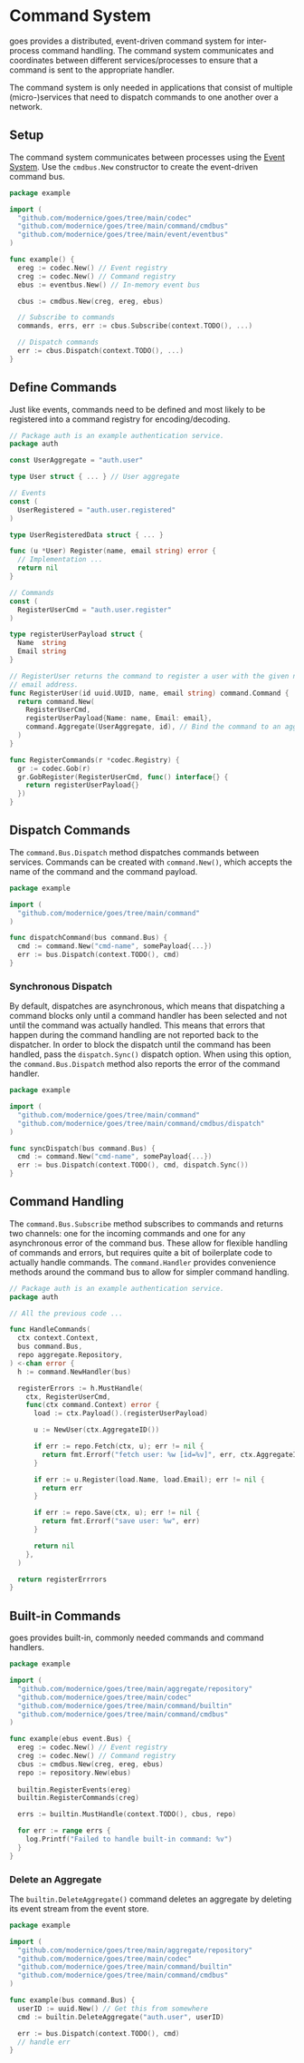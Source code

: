 # Command System

goes provides a distributed, event-driven command system for inter-process
command handling. The command system communicates and coordinates between
different services/processes to ensure that a command is sent to the appropriate
handler.

The command system is only needed in applications that consist of multiple
(micro-)services that need to dispatch commands to one another over a network.


## Setup

The command system communicates between processes using the [Event System](
http://github.com/modernice/goes/tree/main/event). Use the `cmdbus.New` constructor to
create the event-driven command bus.

```go
package example

import (
  "github.com/modernice/goes/tree/main/codec"
  "github.com/modernice/goes/tree/main/command/cmdbus"
  "github.com/modernice/goes/tree/main/event/eventbus"
)

func example() {
  ereg := codec.New() // Event registry
  creg := codec.New() // Command registry
  ebus := eventbus.New() // In-memory event bus

  cbus := cmdbus.New(creg, ereg, ebus)

  // Subscribe to commands
  commands, errs, err := cbus.Subscribe(context.TODO(), ...)

  // Dispatch commands
  err := cbus.Dispatch(context.TODO(), ...)
}
```

## Define Commands

Just like events, commands need to be defined and most likely to be registered
into a command registry for encoding/decoding.

```go
// Package auth is an example authentication service.
package auth

const UserAggregate = "auth.user"

type User struct { ... } // User aggregate

// Events
const (
  UserRegistered = "auth.user.registered"
)

type UserRegisteredData struct { ... }

func (u *User) Register(name, email string) error {
  // Implementation ...
  return nil
}

// Commands
const (
  RegisterUserCmd = "auth.user.register"
)

type registerUserPayload struct {
  Name  string
  Email string
}

// RegisterUser returns the command to register a user with the given name and
// email address.
func RegisterUser(id uuid.UUID, name, email string) command.Command {
  return command.New(
    RegisterUserCmd,
    registerUserPayload{Name: name, Email: email},
    command.Aggregate(UserAggregate, id), // Bind the command to an aggregate
  )
}

func RegisterCommands(r *codec.Registry) {
  gr := codec.Gob(r)
  gr.GobRegister(RegisterUserCmd, func() interface{} {
    return registerUserPayload{}
  })
}
```

## Dispatch Commands

The `command.Bus.Dispatch` method dispatches commands between services. Commands
can be created with `command.New()`, which accepts the name of the command and
the command payload.

```go
package example

import (
  "github.com/modernice/goes/tree/main/command"
)

func dispatchCommand(bus command.Bus) {
  cmd := command.New("cmd-name", somePayload{...})
  err := bus.Dispatch(context.TODO(), cmd)
}
```

### Synchronous Dispatch

By default, dispatches are asynchronous, which means that dispatching a command
blocks only until a command handler has been selected and not until the command
was actually handled. This means that errors that happen during the command
handling are not reported back to the dispatcher. In order to block the dispatch
until the command has been handled, pass the `dispatch.Sync()` dispatch option.
When using this option, the `command.Bus.Dispatch` method also reports the error
of the command handler.

```go
package example

import (
  "github.com/modernice/goes/tree/main/command"
  "github.com/modernice/goes/tree/main/command/cmdbus/dispatch"
)

func syncDispatch(bus command.Bus) {
  cmd := command.New("cmd-name", somePayload{...})
  err := bus.Dispatch(context.TODO(), cmd, dispatch.Sync())
}
```

## Command Handling

The `command.Bus.Subscribe` method subscribes to commands and returns two
channels: one for the incoming commands and one for any asynchronous error of
the command bus. These allow for flexible handling of commands and errors, but
requires quite a bit of boilerplate code to actually handle commands. The
`command.Handler` provides convenience methods around the command bus to allow
for simpler command handling.

```go
// Package auth is an example authentication service.
package auth

// All the previous code ...

func HandleCommands(
  ctx context.Context,
  bus command.Bus,
  repo aggregate.Repository,
) <-chan error {
  h := command.NewHandler(bus)

  registerErrors := h.MustHandle(
    ctx, RegisterUserCmd,
    func(ctx command.Context) error {
      load := ctx.Payload().(registerUserPayload)

      u := NewUser(ctx.AggregateID())

      if err := repo.Fetch(ctx, u); err != nil {
        return fmt.Errorf("fetch user: %w [id=%v]", err, ctx.AggregateID())
      }

      if err := u.Register(load.Name, load.Email); err != nil {
        return err
      }

      if err := repo.Save(ctx, u); err != nil {
        return fmt.Errorf("save user: %w", err)
      }

      return nil
    },
  )

  return registerErrrors
}
```

## Built-in Commands

goes provides built-in, commonly needed commands and command handlers.

```go
package example

import (
  "github.com/modernice/goes/tree/main/aggregate/repository"
  "github.com/modernice/goes/tree/main/codec"
  "github.com/modernice/goes/tree/main/command/builtin"
  "github.com/modernice/goes/tree/main/command/cmdbus"
)

func example(ebus event.Bus) {
  ereg := codec.New() // Event registry
  creg := codec.New() // Command registry
  cbus := cmdbus.New(creg, ereg, ebus)
  repo := repository.New(ebus)
  
  builtin.RegisterEvents(ereg)
  builtin.RegisterCommands(creg)

  errs := builtin.MustHandle(context.TODO(), cbus, repo)

  for err := range errs {
    log.Printf("Failed to handle built-in command: %v")
  }
}
```

### Delete an Aggregate

The `builtin.DeleteAggregate()` command deletes an aggregate by deleting its
event stream from the event store.

```go
package example

import (
  "github.com/modernice/goes/tree/main/aggregate/repository"
  "github.com/modernice/goes/tree/main/codec"
  "github.com/modernice/goes/tree/main/command/builtin"
  "github.com/modernice/goes/tree/main/command/cmdbus"
)

func example(bus command.Bus) {
  userID := uuid.New() // Get this from somewhere
  cmd := builtin.DeleteAggregate("auth.user", userID)

  err := bus.Dispatch(context.TODO(), cmd)
  // handle err
}
```
